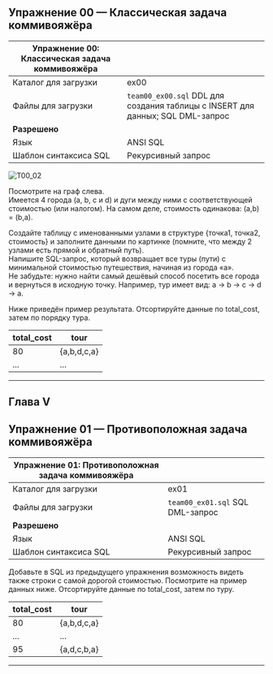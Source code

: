 # 

## Упражнение 00 — Классическая задача коммивояжёра

| Упражнение 00: Классическая задача коммивояжёра |                                                                                |
| ----------------------------------------------- | ------------------------------------------------------------------------------ |
| Каталог для загрузки                            | ex00                                                                           |
| Файлы для загрузки                              | `team00_ex00.sql` DDL для создания таблицы с INSERT для данных; SQL DML-запрос |
| **Разрешено**                                   |                                                                                |
| Язык                                            | ANSI SQL                                                                       |
| Шаблон синтаксиса SQL                           | Рекурсивный запрос                                                             |

![T00_02](misc/images/T00_02.png)

Посмотрите на граф слева.  
Имеется 4 города (a, b, c и d) и дуги между ними с соответствующей стоимостью (или налогом). На самом деле, стоимость одинакова: (a,b) = (b,a).

Создайте таблицу с именованными узлами в структуре {точка1, точка2, стоимость} и заполните данными по картинке (помните, что между 2 узлами есть прямой и обратный путь).  
Напишите SQL-запрос, который возвращает все туры (пути) с минимальной стоимостью путешествия, начиная из города «a».  
Не забудьте: нужно найти самый дешёвый способ посетить все города и вернуться в исходную точку. Например, тур имеет вид: a → b → c → d → a.

Ниже приведён пример результата. Отсортируйте данные по total_cost, затем по порядку тура.

| total_cost | tour        |
| ---------- | ----------- |
| 80         | {a,b,d,c,a} |
| ...        | ...         |

---

## Глава V

## Упражнение 01 — Противоположная задача коммивояжёра

| Упражнение 01: Противоположная задача коммивояжёра |                                  |
| -------------------------------------------------- | -------------------------------- |
| Каталог для загрузки                               | ex01                             |
| Файлы для загрузки                                 | `team00_ex01.sql` SQL DML-запрос |
| **Разрешено**                                      |                                  |
| Язык                                               | ANSI SQL                         |
| Шаблон синтаксиса SQL                              | Рекурсивный запрос               |

Добавьте в SQL из предыдущего упражнения возможность видеть также строки с самой дорогой стоимостью. Посмотрите на пример данных ниже. Отсортируйте данные по total_cost, затем по туру.

| total_cost | tour        |
| ---------- | ----------- |
| 80         | {a,b,d,c,a} |
| ...        | ...         |
| 95         | {a,d,c,b,a} |

---
